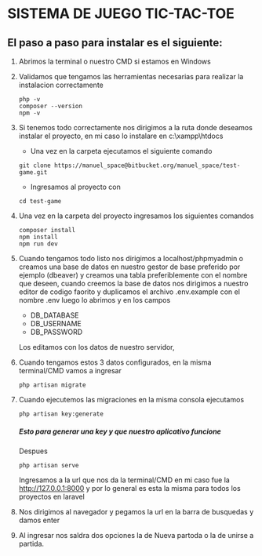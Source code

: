 # SISTEMA DE JUEGO TIC-TAC-TOE

## El paso a paso para instalar es el siguiente:

1. Abrimos la terminal o nuestro CMD si estamos en Windows
2. Validamos que tengamos las herramientas necesarias para realizar la instalacion correctamente
    ```
    php -v
    composer --version
    npm -v
    ```
    
3.  Si tenemos todo correctamente nos dirigimos a la ruta donde deseamos instalar el proyecto, en mi caso lo instalare en c:\xampp\htdocs
    - Una vez en la carpeta ejecutamos el siguiente comando
    ```
    git clone https://manuel_space@bitbucket.org/manuel_space/test-game.git
    ```

    - Ingresamos al proyecto con
    ```
    cd test-game
    ```
4. Una vez en la carpeta del proyecto ingresamos los siguientes comandos
    ```
    composer install
    npm install
    npm run dev
    ```

5.  Cuando tengamos todo listo nos dirigimos a localhost/phpmyadmin o creamos una base de datos en nuestro gestor de base preferido por ejemplo (dbeaver) y creamos una tabla preferiblemente con el nombre que deseen, cuando creemos la base de datos nos dirigimos a nuestro editor de codigo faorito y duplicamos el archivo .env.example con el nombre .env luego lo abrimos y en los campos
     - DB_DATABASE
     - DB_USERNAME
     - DB_PASSWORD

    Los editamos con los datos de nuestro servidor, 
6.  Cuando tengamos estos 3 datos configurados, en la misma terminal/CMD vamos a ingresar 
    
    ```
    php artisan migrate
    ```

7.  Cuando ejecutemos las migraciones en la misma consola ejecutamos 
    ```
    php artisan key:generate
    ```
    ##### Esto para generar una key y que nuestro aplicativo funcione

    Despues
    ```
    php artisan serve
    ```
    
    Ingresamos a la url que nos da la terminal/CMD
    en mi caso fue la http://127.0.0.1:8000 y por lo general es esta la misma para todos los proyectos en laravel
    
8.  Nos dirigimos al navegador y pegamos la url en la barra de busquedas y damos enter

9.  Al ingresar nos saldra dos opciones la de Nueva partoda o la de unirse a partida.
